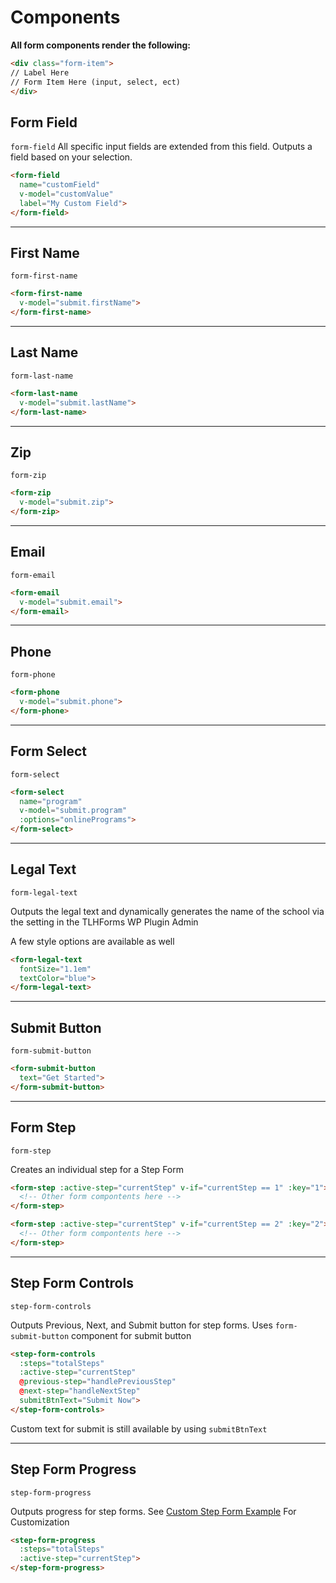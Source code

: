 # Components

**All form components render the following:**

```html
<div class="form-item">
// Label Here
// Form Item Here (input, select, ect)
</div>
```

## Form Field

`form-field` All specific input fields are extended from this field. Outputs a field based on your selection.

```html
<form-field
  name="customField"
  v-model="customValue"
  label="My Custom Field">
</form-field>
```

--------------------------------------------------------------------------------

## First Name

`form-first-name` <!-- Outputs the input for First Name -->

```html
<form-first-name
  v-model="submit.firstName">
</form-first-name>
```

--------------------------------------------------------------------------------

## Last Name

`form-last-name` <!-- Outputs the input for First Name -->

```html
<form-last-name
  v-model="submit.lastName">
</form-last-name>
```

--------------------------------------------------------------------------------

## Zip

`form-zip` <!-- Outputs the input for zip -->

```html
<form-zip
  v-model="submit.zip">
</form-zip>
```

--------------------------------------------------------------------------------

## Email

`form-email` <!-- Outputs the input for email -->

```html
<form-email
  v-model="submit.email">
</form-email>
```

--------------------------------------------------------------------------------

## Phone

`form-phone` <!-- Outputs the input for phone -->

```html
<form-phone
  v-model="submit.phone">
</form-phone>
```

--------------------------------------------------------------------------------

## Form Select

`form-select` <!-- Outputs the input for phone -->

```html
<form-select
  name="program"
  v-model="submit.program"
  :options="onlinePrograms">
</form-select>
```

--------------------------------------------------------------------------------

## Legal Text

`form-legal-text`

Outputs the legal text and dynamically generates the name of the school via the setting in the TLHForms WP Plugin Admin

A few style options are available as well

```html
<form-legal-text
  fontSize="1.1em"
  textColor="blue">
</form-legal-text>
```

--------------------------------------------------------------------------------

## Submit Button

`form-submit-button`

```html
<form-submit-button
  text="Get Started">
</form-submit-button>
```

--------------------------------------------------------------------------------

## Form Step

`form-step`

Creates an individual step for a Step Form

```html
<form-step :active-step="currentStep" v-if="currentStep == 1" :key="1">
  <!-- Other form compontents here -->
</form-step>

<form-step :active-step="currentStep" v-if="currentStep == 2" :key="2">
  <!-- Other form compontents here -->
</form-step>
```

--------------------------------------------------------------------------------

## Step Form Controls

`step-form-controls`

Outputs Previous, Next, and Submit button for step forms. Uses `form-submit-button` component for submit button

```html
<step-form-controls
  :steps="totalSteps"
  :active-step="currentStep"
  @previous-step="handlePreviousStep"
  @next-step="handleNextStep"
  submitBtnText="Submit Now">
</step-form-controls>
```

Custom text for submit is still available by using `submitBtnText`

--------------------------------------------------------------------------------

## Step Form Progress

`step-form-progress`

Outputs progress for step forms. See [Custom Step Form Example](#) For Customization

```html
<step-form-progress
  :steps="totalSteps"
  :active-step="currentStep">
</step-form-progress>
```

